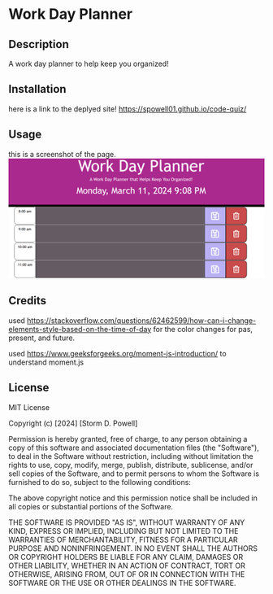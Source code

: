 # Work Day Planner

## Description

A work day planner to help keep you organized! 

## Installation
here is a link to the deplyed site!
https://spowell01.github.io/code-quiz/

## Usage
this is a screenshot of the page.
![Screenshot of webpage.](assets/img/planner-ss.png)

## Credits
used https://stackoverflow.com/questions/62462599/how-can-i-change-elements-style-based-on-the-time-of-day for the color changes for pas, present, and future.

used https://www.geeksforgeeks.org/moment-js-introduction/ to understand moment.js

## License

MIT License

Copyright (c) [2024] [Storm D. Powell]

Permission is hereby granted, free of charge, to any person obtaining a copy
of this software and associated documentation files (the "Software"), to deal
in the Software without restriction, including without limitation the rights
to use, copy, modify, merge, publish, distribute, sublicense, and/or sell
copies of the Software, and to permit persons to whom the Software is
furnished to do so, subject to the following conditions:

The above copyright notice and this permission notice shall be included in all
copies or substantial portions of the Software.

THE SOFTWARE IS PROVIDED "AS IS", WITHOUT WARRANTY OF ANY KIND, EXPRESS OR
IMPLIED, INCLUDING BUT NOT LIMITED TO THE WARRANTIES OF MERCHANTABILITY,
FITNESS FOR A PARTICULAR PURPOSE AND NONINFRINGEMENT. IN NO EVENT SHALL THE
AUTHORS OR COPYRIGHT HOLDERS BE LIABLE FOR ANY CLAIM, DAMAGES OR OTHER
LIABILITY, WHETHER IN AN ACTION OF CONTRACT, TORT OR OTHERWISE, ARISING FROM,
OUT OF OR IN CONNECTION WITH THE SOFTWARE OR THE USE OR OTHER DEALINGS IN THE
SOFTWARE.